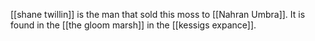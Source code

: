 [[shane twillin]] is the man that sold this moss to [[Nahran Umbra]]. It is found in the [[the gloom marsh]] in the [[kessigs expance]].